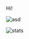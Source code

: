 Hi!

![asd](https://media.tenor.com/images/9065f43abb8ae08d4d0adf5885df6b19/tenor.gif)

![stats](https://github-readme-stats.vercel.app/api?username=metal6)
